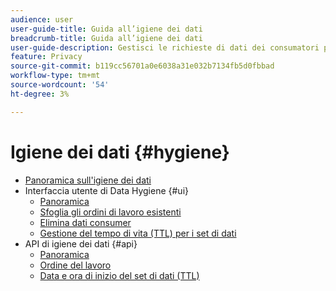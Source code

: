 ```yaml
---
audience: user
user-guide-title: Guida all’igiene dei dati
breadcrumb-title: Guida all’igiene dei dati
user-guide-description: Gestisci le richieste di dati dei consumatori per rispettare le normative legali sulla privacy come RGPD e CCPA.
feature: Privacy
source-git-commit: b119cc56701a0e6038a31e032b7134fb5d0fbbad
workflow-type: tm+mt
source-wordcount: '54'
ht-degree: 3%

---
```



# Igiene dei dati {#hygiene}

* [Panoramica sull&#39;igiene dei dati](./home.md)
* Interfaccia utente di Data Hygiene {#ui}
   * [Panoramica](./ui/overview.md)
   * [Sfoglia gli ordini di lavoro esistenti](./ui/browse.md)
   * [Elimina dati consumer](./ui/delete-consumer.md)
   * [Gestione del tempo di vita (TTL) per i set di dati](./ui/ttl.md)
* API di igiene dei dati {#api}
   * [Panoramica](./api/overview.md)
   * [Ordine del lavoro](./api/workorder.md)
   * [Data e ora di inizio del set di dati (TTL)](./api/ttl.md)
